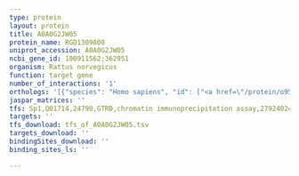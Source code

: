 ```yaml
---
type: protein
layout: protein
title: A0A0G2JW05
protein_name: RGD1309808
uniprot_accession: A0A0G2JW05
ncbi_gene_id: 100911562;362951
organism: Rattus norvegicus
function: target gene
number_of_interactions: '1'
orthologs: '[{"species": "Homo sapiens", "id": ["<a href=\"/protein/o95236\">O95236</a>"]}, {"species": "Danio rerio", "id": ["A0A0R4IKX7"]}, {"species": "Mus musculus", "id": ["<a href=\"/protein/b2rt54\">B2RT54</a>", "<a href=\"/protein/b1aqp7\">B1AQP7</a>", "<a href=\"/protein/q8c6e1\">Q8C6E1</a>", "<a href=\"/protein/q3uz24\">Q3UZ24</a>"]}]'
jaspar_matrices: ''
tfs: Sp1,Q01714,24790,GTRD,chromatin immunoprecipitation assay,27924024%5Buid%5D,No
targets: ''
tfs_download: tfs_of_A0A0G2JW05.tsv
targets_download: ''
bindingSites_download: ''
binding_sites_ls: ''

---
```

